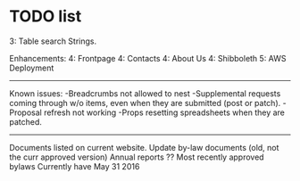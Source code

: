# TODO list
<!-- -Manifests on voting page -->
<!-- -Only members can vote -->
<!-- -Update contacts. -->
<!-- -Update STF members -->
<!-- -Drawer responsiveness -->
<!-- -Autogenerate proposal numbers / quarters etc -->
<!-- -Publish proposals with >3 sigs -->
<!-- 1: Config: Edit Org codes and metrics questions -->
<!-- ---Issue with questions being hardcoded in review.js? -->
<!-- 1: Responsiveness fix (see lego project code) -->
<!-- 1: Endorse a proposal only once. & proper update function -->
<!-- 2: Title/body in reports/supplementals -->
<!-- 2* : Test Posting manifests in new proposal -->
<!-- 2*: Test Reports -->
<!-- 2*: Test Supplements -->
3: Table search Strings.
<!-- 3: Totals calculation for manifests. (include in patch code?) - working on it -->
<!-- 3: Update ask/received dynamically and as necessary. -->
<!-- 3: Proposal numbering is off. -->
Enhancements:
  4: Frontpage
  4: Contacts
  4: About Us
4: Shibboleth
5: AWS Deployment

---
Known issues:
-Breadcrumbs not allowed to nest
-Supplemental requests coming through w/o items, even when they are submitted (post or patch).
-Proposal refresh not working
-Props resetting spreadsheets when they are patched.

---
Documents listed on current website.
Update by-law documents (old, not the curr approved version)
Annual reports ??
Most recently approved bylaws
Currently have May 31 2016
